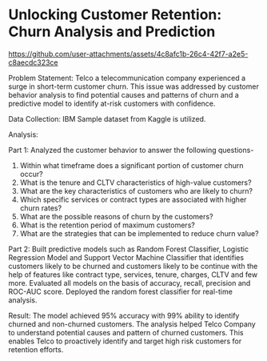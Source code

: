 #  Unlocking Customer Retention: Churn Analysis and Prediction


https://github.com/user-attachments/assets/4c8afc1b-26c4-42f7-a2e5-c8aecdc323ce



Problem Statement: Telco a telecommunication company experienced a surge in short-term customer churn. This issue was addressed by customer behavior analysis to find potential causes and patterns of churn and a predictive model to identify at-risk customers with confidence.

Data Collection: IBM Sample dataset from Kaggle is utilized.

Analysis: 

Part 1: Analyzed the customer behavior to answer the following questions-
1)	Within what timeframe does a significant portion of customer churn occur?
2)	What is the tenure and CLTV characteristics of high-value customers?
3)	What are the key characteristics of customers who are likely to churn?
4)	Which specific services or contract types are associated with higher churn rates?
5)	What are the possible reasons of churn by the customers?
6)	What is the retention period of maximum customers?
7)	What are the strategies that can be implemented to reduce churn value?

Part 2: Built predictive models such as Random Forest Classifier, Logistic Regression Model and Support Vector Machine Classifier that identifies customers likely to be churned and customers likely to be continue with the help of features like contract type, services, tenure, charges, CLTV and few more. Evaluated all models on the basis of accuracy, recall, precision and ROC-AUC score. Deployed the random forest classifier for real-time analysis.

Result: The model achieved 95% accuracy with 99% ability to identify churned and non-churned customers. The analysis helped Telco Company to understand potential causes and pattern of churned customers. This enables Telco to proactively identify and target high risk customers for retention efforts.

